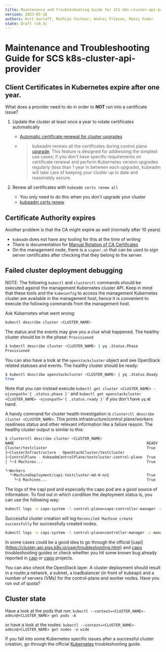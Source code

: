 ```yaml
---
title: Maintenance and Troubleshooting Guide for SCS k8s-cluster-api-provider
version: 2023-03-16
authors: Kurt Garloff, Mathias Fechner, Andrej Friesen, Matej Feder
state: Draft (v0.3)
---
```


# Maintenance and Troubleshooting Guide for SCS k8s-cluster-api-provider

## Client Certificates in Kubernetes expire after one year.

What does a provider need to do in order to **NOT** run into a certificate issue?

1. Update the cluster at least once a year to rotate certificates automatically
    -  [Automatic certificate renewal for cluster upgrades](https://kubernetes.io/docs/tasks/administer-cluster/kubeadm/kubeadm-certs/#automatic-certificate-renewal)
    - > kubeadm renews all the certificates during control plane 
        [upgrade](https://kubernetes.io/docs/tasks/administer-cluster/kubeadm/kubeadm-upgrade/).
        This feature is designed for addressing the simplest use cases; if you don't have specific
        requirements on certificate renewal and perform Kubernetes version upgrades regularly
        (less than 1 year in between each upgrade), kubeadm will take care of keeping your
        cluster up to date and reasonably secure.

2. Renew all certificates with `kubeadm certs renew all`
    - You only need to do this when you don't upgrade your cluster
    - [kubeadm certs renew](https://kubernetes.io/docs/reference/setup-tools/kubeadm/kubeadm-certs/#cmd-certs-renew)

## Certificate Authority expires

Another problem is that the CA might expire as well (normally after 10 years)
- `kubeadm` does not have any tooling for this at the time of writing
- There is documentation for 
  [Manual Rotation of CA Certifcates](https://kubernetes.io/docs/tasks/tls/manual-rotation-of-ca-certificates/)
- On the management node, there is a `signer.sh` that can be used to sign server certificates
  after checking that they belong to the server.

## Failed cluster deployment debugging

NOTE: The following `kubectl` and `clusterctl` commands should be executed against 
the management Kubernetes cluster API. Keep in mind that these tools and the 
`kubeconfig` to access the management Kubernetes cluster are available in the management
host, hence it is convenient to execute the following commands from the management host.

Ask Kubernetes what went wrong:
```bash
kubectl describe cluster <CLUSTER_NAME>
```

The status and the events may give you a clue what happened. The healthy cluster should
be in the phase: `Provisioned`
```bash
$ kubectl describe cluster <CLUSTER_NAME> | yq .Status.Phase
Provisioned
```

You can also have a look at the `openstackcluster` object and see OpenStack related
statuses and events. The healthy cluster should be ready:
```bash
$ kubectl describe openstackcluster <CLUSTER_NAME> | yq .Status.Ready
true
```

Note that you can instead execute `kubectl get cluster <CLUSTER_NAME> -ojsonpath='{ .status.phase }'`
and `kubectl get openstackcluster <CLUSTER_NAME> -ojsonpath='{ .status.ready }'` 
if you don't have `yq` at hand.

A handy command for cluster health investigation is `clusterctl describe cluster <CLUSTER_NAME>`.
This prints infrastructure/control plane/workers readiness status and other relevant 
information like a failure reason. The healthy cluster output is similar to this:
```bash
$ clusterctl describe cluster <CLUSTER_NAME>
NAME                                                            READY  SEVERITY  REASON  SINCE  MESSAGE
Cluster/testcluster                                             True                     21m
├─ClusterInfrastructure - OpenStackCluster/testcluster
├─ControlPlane - KubeadmControlPlane/testcluster-control-plane  True                     23m
│ └─3 Machines...                                               True                     21m    See testcluster-control-plane-5ftjs, testcluster-control-plane-62cdj, ...

└─Workers
  └─MachineDeployment/capi-testcluster-md-0-no1                 True                     22m
    └─3 Machines...                                             True                     21m    See capi-testcluster-md-0-no1-84dd86f598-bhxfd, capi-testcluster-md-0-no1-84dd86f598-f6pnl, ...
```

The logs of the capi pod and especially the capo pod are a good source of information.
To find out in which condition the deployment status is, you can use the following way:

```bash
kubectl logs -n capo-system -l control-plane=capo-controller-manager -c manager
```
Successful cluster creation will log `Reconciled Machine create successfully` for 
successfully created nodes.

```bash
kubectl logs -n capi-system -l control-plane=controller-manager -c manager
```

In some cases could be a good idea to go through the official [capi]
(https://cluster-api.sigs.k8s.io/user/troubleshooting.html) and [capo](https://cluster-api-openstack.sigs.k8s.io/topics/troubleshooting.html)
troubleshooting guides or check whether you hit some known bug already reported in
[capi](https://github.com/kubernetes-sigs/cluster-api/issues?q=is%3Aissue+is%3Aopen+label%3Akind%2Fbug)
or [capo](https://github.com/kubernetes-sigs/cluster-api-provider-openstack/issues?q=is%3Aissue+is%3Aopen+label%3Akind%2Fbug) projects.

You can also check the OpenStack layer. A cluster deployment should result in a 
router,a network, a subnet, a loadbalancer (in front of kubeapi) and a number of servers (VMs)
for the control-plane and worker nodes. Have you run out of quota?

## Cluster state

Have a look at the pods that run:
``kubectl --context=<CLUSTER_NAME>-admin@<CLUSTER_NAME> get pods -A``

or have a look at the nodes:
``kubectl --context=<CLUSTER_NAME>-admin@<CLUSTER_NAME> get nodes -o wide``

If you fall into some Kubernetes specific issues after a successful cluster
creation, go through the official [Kubernetes](https://kubernetes.io/docs/tasks/debug/debug-cluster/)
troubleshooting guide.
